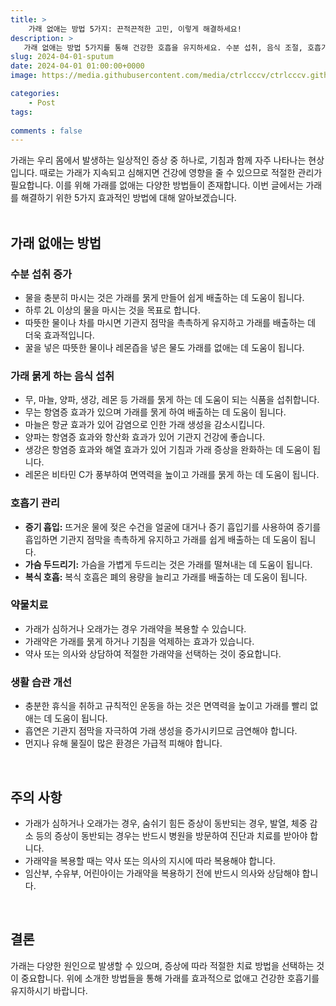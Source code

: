 ```yaml
---
title: >
    가래 없애는 방법 5가지: 끈적끈적한 고민, 이렇게 해결하세요!
description: > 
   가래 없애는 방법 5가지를 통해 건강한 호흡을 유지하세요. 수분 섭취, 음식 조절, 호흡기 관리, 약물치료, 생활 습관 개선 등으로 가래를 효과적으로 관리하고, 주의 사항을 숙지하여 적절한 치료를 받으세요.
slug: 2024-04-01-sputum
date: 2024-04-01 01:00:00+0000
image: https://media.githubusercontent.com/media/ctrlcccv/ctrlcccv.github.io/master/assets/img/post/2024-04-01-sputum.webp

categories:
    - Post
tags:
   
comments : false
---
```

가래는 우리 몸에서 발생하는 일상적인 증상 중 하나로, 기침과 함께 자주 나타나는 현상입니다. 때로는 가래가 지속되고 심해지면 건강에 영향을 줄 수 있으므로 적절한 관리가 필요합니다. 이를 위해 가래를 없애는 다양한 방법들이 존재합니다. 이번 글에서는 가래를 해결하기 위한 5가지 효과적인 방법에 대해 알아보겠습니다.  
<br>

## 가래 없애는 방법 

### 수분 섭취 증가

* 물을 충분히 마시는 것은 가래를 묽게 만들어 쉽게 배출하는 데 도움이 됩니다.
* 하루 2L 이상의 물을 마시는 것을 목표로 합니다.
* 따뜻한 물이나 차를 마시면 기관지 점막을 촉촉하게 유지하고 가래를 배출하는 데 더욱 효과적입니다.
* 꿀을 넣은 따뜻한 물이나 레몬즙을 넣은 물도 가래를 없애는 데 도움이 됩니다.

### 가래 묽게 하는 음식 섭취

* 무, 마늘, 양파, 생강, 레몬 등 가래를 묽게 하는 데 도움이 되는 식품을 섭취합니다.
* 무는 항염증 효과가 있으며 가래를 묽게 하여 배출하는 데 도움이 됩니다.
* 마늘은 항균 효과가 있어 감염으로 인한 가래 생성을 감소시킵니다.
* 양파는 항염증 효과와 항산화 효과가 있어 기관지 건강에 좋습니다.
* 생강은 항염증 효과와 해열 효과가 있어 기침과 가래 증상을 완화하는 데 도움이 됩니다.
* 레몬은 비타민 C가 풍부하여 면역력을 높이고 가래를 묽게 하는 데 도움이 됩니다.

<script async src="https://pagead2.googlesyndication.com/pagead/js/adsbygoogle.js?client=ca-pub-8535540836842352" crossorigin="anonymous"></script>
<ins class="adsbygoogle"
     style="display:block; text-align:center;"
     data-ad-layout="in-article"
     data-ad-format="fluid"
     data-ad-client="ca-pub-8535540836842352"
     data-ad-slot="2974559225"></ins>
<script>
     (adsbygoogle = window.adsbygoogle || []).push({});
</script>

### 호흡기 관리

* **증기 흡입:** 뜨거운 물에 젖은 수건을 얼굴에 대거나 증기 흡입기를 사용하여 증기를 흡입하면 기관지 점막을 촉촉하게 유지하고 가래를 쉽게 배출하는 데 도움이 됩니다.
* **가슴 두드리기:** 가슴을 가볍게 두드리는 것은 가래를 떨쳐내는 데 도움이 됩니다.
* **복식 호흡:** 복식 호흡은 폐의 용량을 늘리고 가래를 배출하는 데 도움이 됩니다.

### 약물치료

* 가래가 심하거나 오래가는 경우 가래약을 복용할 수 있습니다.
* 가래약은 가래를 묽게 하거나 기침을 억제하는 효과가 있습니다.
* 약사 또는 의사와 상담하여 적절한 가래약을 선택하는 것이 중요합니다.

### 생활 습관 개선

* 충분한 휴식을 취하고 규칙적인 운동을 하는 것은 면역력을 높이고 가래를 빨리 없애는 데 도움이 됩니다.
* 흡연은 기관지 점막을 자극하여 가래 생성을 증가시키므로 금연해야 합니다.
* 먼지나 유해 물질이 많은 환경은 가급적 피해야 합니다.

<br>

## 주의 사항

* 가래가 심하거나 오래가는 경우, 숨쉬기 힘든 증상이 동반되는 경우, 발열, 체중 감소 등의 증상이 동반되는 경우는 반드시 병원을 방문하여 진단과 치료를 받아야 합니다.
* 가래약을 복용할 때는 약사 또는 의사의 지시에 따라 복용해야 합니다.
* 임산부, 수유부, 어린아이는 가래약을 복용하기 전에 반드시 의사와 상담해야 합니다.

<br>

## 결론
가래는 다양한 원인으로 발생할 수 있으며, 증상에 따라 적절한 치료 방법을 선택하는 것이 중요합니다. 위에 소개한 방법들을 통해 가래를 효과적으로 없애고 건강한 호흡기를 유지하시기 바랍니다.  



